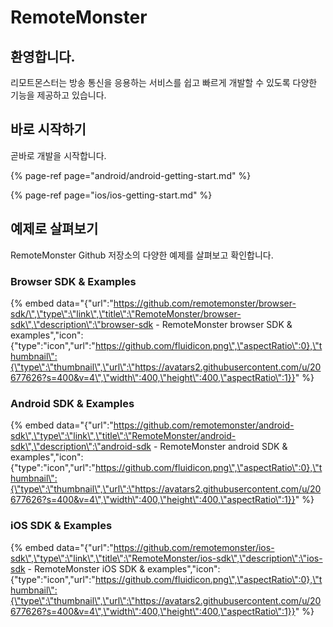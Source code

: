 # RemoteMonster

## **환영합니다.**

리모트몬스터는 방송 통신을 응용하는 서비스를 쉽고 빠르게 개발할 수 있도록 다양한 기능을 제공하고 있습니다.

## 바로 시작하기

곧바로 개발을 시작합니다.

{% page-ref page="android/android-getting-start.md" %}

{% page-ref page="ios/ios-getting-start.md" %}

## 예제로 살펴보기

RemoteMonster Github 저장소의 다양한 예제를 살펴보고 확인합니다.

### Browser SDK & Examples

{% embed data="{\"url\":\"https://github.com/remotemonster/browser-sdk/\",\"type\":\"link\",\"title\":\"RemoteMonster/browser-sdk\",\"description\":\"browser-sdk - RemoteMonster browser SDK & examples\",\"icon\":{\"type\":\"icon\",\"url\":\"https://github.com/fluidicon.png\",\"aspectRatio\":0},\"thumbnail\":{\"type\":\"thumbnail\",\"url\":\"https://avatars2.githubusercontent.com/u/20677626?s=400&v=4\",\"width\":400,\"height\":400,\"aspectRatio\":1}}" %}

### Android SDK & Examples

{% embed data="{\"url\":\"https://github.com/remotemonster/android-sdk\",\"type\":\"link\",\"title\":\"RemoteMonster/android-sdk\",\"description\":\"android-sdk - RemoteMonster android SDK & examples\",\"icon\":{\"type\":\"icon\",\"url\":\"https://github.com/fluidicon.png\",\"aspectRatio\":0},\"thumbnail\":{\"type\":\"thumbnail\",\"url\":\"https://avatars2.githubusercontent.com/u/20677626?s=400&v=4\",\"width\":400,\"height\":400,\"aspectRatio\":1}}" %}

### iOS SDK & Examples

{% embed data="{\"url\":\"https://github.com/remotemonster/ios-sdk\",\"type\":\"link\",\"title\":\"RemoteMonster/ios-sdk\",\"description\":\"ios-sdk - RemoteMonster iOS SDK & examples\",\"icon\":{\"type\":\"icon\",\"url\":\"https://github.com/fluidicon.png\",\"aspectRatio\":0},\"thumbnail\":{\"type\":\"thumbnail\",\"url\":\"https://avatars2.githubusercontent.com/u/20677626?s=400&v=4\",\"width\":400,\"height\":400,\"aspectRatio\":1}}" %}



